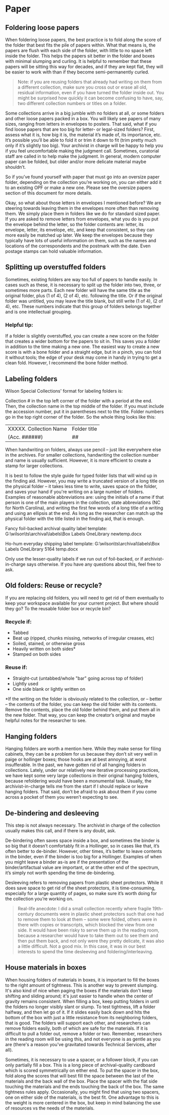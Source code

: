 # Paper

## Foldering loose papers

When foldering loose papers, the best practice is to fold along the score of the folder that best fits the pile of papers within.  What that means is, the papers are flush with each side of the folder, with little to no space left inside the folder.  This helps the papers sit better in the folder and boxes with minimal slumping and curling.  It is helpful to remember that these papers will be sitting this way for decades, and if they are kept flat, they will be easier to work with than if they become semi-permanently curled. 

> Note: if you are reusing folders that already had writing on them from a different collection, make sure you cross out or erase all old, residual information, even if you have turned the folder inside out.  You might be surprised how quickly it can become confusing to have, say, two different collection numbers or titles on a folder. 

Some collections arrive in a big jumble with no folders at all, or some folders and other loose papers packed in a box.  You will likely see papers of many sizes, ranging from letters in envelopes to posters.  That said, what if you find loose papers that are too big for letter- or legal-sized folders?  First, assess what it is, how big it is, the material it’s made of, its importance, etc.  It’s possible you’ll be able to fold it or trim it down to fit (trim pretty much only if it’s slightly too big).  Your archivist in charge will be happy to help you if you feel uncomfortable making the judgment call.  Sometimes, curatorial staff are called in to help make the judgment.  In general, modern computer paper can be folded, but older and/or more delicate material maybe shouldn’t. 

So if you’ve found yourself with paper that must go into an oversize paper folder, depending on the collection you’re working on, you can either add it to an existing OPF or make a new one.  Please see the oversize papers section of this document for more details. 

Okay, so what about those letters in envelopes I mentioned before?  We are steering towards leaving them in the envelopes more often than removing them.  We simply place them in folders like we do for standard sized paper.  If you are asked to remove letters from envelopes, what you do is you put the envelope behind the letter, so the folder contents are: letter, its envelope, letter, its envelope, etc, and keep that consistent, so they can more easily be matched up later.  We keep the envelopes because they typically have lots of useful information on them, such as the names and locations of the correspondents and the postmark with the date.  Even postage stamps can hold valuable information. 

## Splitting up overstuffed folders

Sometimes, existing folders are way too full of papers to handle easily.  In cases such as these, it is necessary to split up the folder into two, three, or sometimes more parts.  Each new folder will have the same title as the original folder, plus (1 of 4), (2 of 4), etc. following the title.  Or if the original folder was untitled, you may leave the title blank, but still write (1 of 4), (2 of 4), etc.  These numbers indicate that this group of folders belongs together and is one intellectual grouping. 

### Helpful tip: 

If a folder is slightly overstuffed, you can create a new score on the folder that creates a wider bottom for the papers to sit in.  This saves you a folder in addition to the time making a new one.  The easiest way to create a new score is with a bone folder and a straight edge, but in a pinch, you can fold it without tools; the edge of your desk may come in handy in trying to get a clean fold.  However, I recommend the bone folder method. 

## Labeling folders

Wilson Special Collections' format for labeling folders is: 

Collection # in the top left corner of the folder with a period at the end.  Then, the collection name in the top middle of the folder.  If you must include the accession number, put it in parentheses next to the title.  Folder numbers go in the top right corner of the folder.  So the whole thing looks like this: 

|                        |              |
| ---------------------- | ------------ |
| XXXXX. Collection Name | Folder title |
| (Acc. ######)          | ##           |

When handwriting on folders, always use pencil – just like everywhere else in the archives.  For smaller collections, handwriting the collection number and name is usually sufficient.  However, it is more efficient to create a stamp for larger collections. 

It is best to follow the style guide for typed folder lists that will wind up in the finding aid.  However, you may write a truncated version of a long title on the physical folder – it takes less time to write, saves space on the folder, and saves your hand if you're writing on a large number of folders.  Examples of reasonable abbreviations are: using the initials of a name if that person is one of the main players in the collection, state abbreviations (NC for North Carolina), and writing the first few words of a long title of a writing and using an ellipsis at the end.  As long as the researcher can match up the physical folder with the title listed in the finding aid, that is enough. 

Fancy foil-backed archival quality label template: G:\wilson\ts\archival\labels\Box Labels OneLibrary newtemp.docx 

Ho-hum everyday shipping label template: G:\wilson\ts\archival\labels\Box Labels OneLibrary 5164 temp.docx

Only use the lesser-quality labels if we run out of foil-backed, or if archivist-in-charge says otherwise. If you have any questions about this, feel free to ask. 

## Old folders: Reuse or recycle?

If you are replacing old folders, you will need to get rid of them eventually to keep your workspace available for your current project.  But where should they go?  To the reusable folder box or recycle bin? 

### Recycle if:

- Tabbed 
- Beat up (ripped, chunks missing, networks of irregular creases, etc) 
- Soiled, stained, or otherwise gross 
- Heavily written on both sides* 
- Stamped on both sides 

### Reuse if:

- Straight-cut (untabbed/whole "bar" going across top of folder) 
- Lightly used 
- One side blank or lightly written on 

*If the writing on the folder is obviously related to the collection, or – better – the contents of the folder, you can keep the old folder with its contents.  Remove the contents, place the old folder behind them, and put them all in the new folder.  That way, you can keep the creator’s original and maybe helpful notes for the researcher to see. 

## Hanging folders

Hanging folders are worth a mention here.  While they make sense for filing cabinets, they can be a problem for us because they don’t sit very well in paige or hollinger boxes; those hooks are at best annoying, at worst insufferable.  In the past, we have gotten rid of all hanging folders in collections.  Lately, under our relatively new iterative processing practices, we have kept some very large collections in their original hanging folders, because refoldering would have been a monumental task.  Usually, the archivist-in-charge tells me from the start if I should replace or leave hanging folders.  That said, don’t be afraid to ask about them if you come across a pocket of them you weren’t expecting to see. 

## De-bindering and desleeving

This step is not always necessary.  The archivist in charge of the collection usually makes this call, and if there is any doubt, ask. 

De-bindering often saves space inside a box, and sometimes the binder is so big that it doesn’t comfortably fit in a Hollinger, so in cases like that, it’s often better to de-binder.  However, other times, it’s better to leave contents in the binder, even if the binder is too big for a Hollinger.  Examples of when you might leave a binder as-is are if the presentation of the binder/artifactual value are important, or at the other end of the spectrum, it’s simply not worth spending the time de-bindering. 

Desleeving refers to removing papers from plastic sheet protectors.  While it does save space to get rid of the sheet protectors, it is time-consuming, especially for a large quantity of pages, so make sure it’s worth doing for the collection you’re working on. 

> Real-life anecdote:  I did a small collection recently where fragile 19th-century documents were in plastic sheet protectors such that one had to remove them to look at them – some were folded, others were in there with copies or transcripts, which blocked the view from one side.  It would have been risky to serve them up in the reading room, because a researcher would have to take them out to see them and then put them back, and not only were they pretty delicate, it was also a little difficult.  Not a good mix.  In this case, it was in our best interests to spend the time desleeving and foldering/interleaving. 

## House materials in boxes

When housing folders of materials in boxes, it is important to fill the boxes to the right amount of tightness.  This is another way to prevent slumping.  It's also kind of nice when paging the boxes if the materials don't keep shifting and sliding around; it's just easier to handle when the center of gravity remains consistent.  When filling a box, keep putting folders in until the folders no longer visibly slant or slump.  To test tightness, lift a folder halfway, and then let go of it.  If it slides easily back down and hits the bottom of the box with just a little resistance from its neighboring folders, that is good.  The folders will support each other, and researchers can remove folders easily, both of which are safe for the materials.  If it is difficult to pull a folder out, remove a folder or two.  Remember, researchers in the reading room will be using this, and not everyone is as gentle as you are (there's a reason you've gravitated towards Technical Services, after all). 

Sometimes, it is necessary to use a spacer, or a follower block, if you can only partially fill a box.  This is a long piece of archival-quality cardboard which is scored symmetrically on either end.  To put the spacer in the box, fold along the scores that will best fill the space between the last of the materials and the back wall of the box.  Place the spacer with the flat side touching the materials and the ends touching the back of the box.  The same tightness rules apply.  Occasionally, you might find that using two spacers, one on either side of the materials, is the best fit.  One advantage to this is the weight is more centered in the box, but keep in mind balancing the use of resources vs the needs of the materials. 

